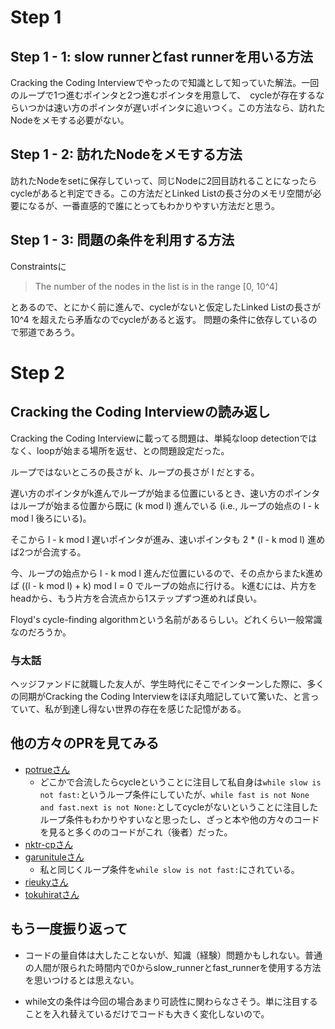 # Step 1

## Step 1 - 1: slow runnerとfast runnerを用いる方法

Cracking the Coding Interviewでやったので知識として知っていた解法。一回のループで1つ進むポインタと2つ進むポインタを用意して、　cycleが存在するならいつかは速い方のポインタが遅いポインタに追いつく。この方法なら、訪れたNodeをメモする必要がない。

## Step 1 - 2: 訪れたNodeをメモする方法

訪れたNodeをsetに保存していって、同じNodeに2回目訪れることになったらcycleがあると判定できる。この方法だとLinked Listの長さ分のメモリ空間が必要になるが、一番直感的で誰にとってもわかりやすい方法だと思う。

## Step 1 - 3: 問題の条件を利用する方法

Constraintsに

> The number of the nodes in the list is in the range [0, 10^4]

とあるので、とにかく前に進んで、cycleがないと仮定したLinked Listの長さが 10^4 を超えたら矛盾なのでcycleがあると返す。
問題の条件に依存しているので邪道であろう。

# Step 2

## Cracking the Coding Interviewの読み返し

Cracking the Coding Interviewに載ってる問題は、単純なloop detectionではなく、loopが始まる場所を返せ、との問題設定だった。

ループではないところの長さが k、ループの長さが l だとする。

遅い方のポインタがk進んでループが始まる位置にいるとき、速い方のポインタはループが始まる位置から既に (k mod l) 進んでいる (i.e., ループの始点の l - k mod l 後ろにいる)。

そこから l - k mod l 遅いポインタが進み、速いポインタも 2 * (l - k mod l) 進めば2つが合流する。

今、ループの始点から l - k mod l 進んだ位置にいるので、その点からまたk進めば ((l - k mod l) + k) mod l = 0 でループの始点に行ける。
k進むには、片方をheadから、もう片方を合流点から1ステップずつ進めれば良い。

Floyd's cycle-finding algorithmという名前があるらしい。どれくらい一般常識なのだろうか。

### 与太話

ヘッジファンドに就職した友人が、学生時代にそこでインターンした際に、多くの同期がCracking the Coding Interviewをほぼ丸暗記していて驚いた、と言っていて、私が到達し得ない世界の存在を感じた記憶がある。

## 他の方々のPRを見てみる

- [potrueさん](https://github.com/potrue/leetcode/pull/1)
    - どこかで合流したらcycleということに注目して私自身は`while slow is not fast:`というループ条件にしていたが、`while fast is not None and fast.next is not None:`としてcycleがないということに注目したループ条件もわかりやすいなと思ったし、ざっと本や他の方々のコードを見ると多くののコードがこれ（後者）だった。
- [nktr-cpさん](https://github.com/nktr-cp/leetcode/pull/2)
- [garunituleさん](https://github.com/garunitule/coding_practice/pull/1)
    - 私と同じくループ条件を`while slow is not fast:`にされている。
- [rieukyさん](https://github.com/rieuky/arai60/pull/1)
- [tokuhiratさん](https://github.com/tokuhirat/LeetCode/pull/1)

## もう一度振り返って

- コードの量自体は大したことないが、知識（経験）問題かもしれない。普通の人間が限られた時間内で0からslow_runnerとfast_runnerを使用する方法を思いつけるとは思えない。

- while文の条件は今回の場合あまり可読性に関わらなさそう。単に注目することを入れ替えているだけでコードも大きく変化しないので。
